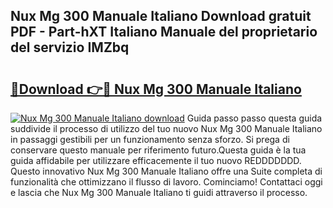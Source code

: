 ## Nux Mg 300 Manuale Italiano Download gratuit PDF - Part-hXT Italiano Manuale del proprietario del servizio IMZbq

# <h2><a href="http://df965n.blite.top/?on=Nux+Mg+300+Manuale+Italiano">🔗Download 👉🔴 Nux Mg 300 Manuale Italiano</a></h2>

[![Nux Mg 300 Manuale Italiano download](https://i.imgur.com/lujVjoI.png)](http://df965n.blite.top/?on=Nux+Mg+300+Manuale+Italiano)
Guida passo passo questa guida suddivide il processo di utilizzo del tuo nuovo Nux Mg 300 Manuale Italiano in passaggi gestibili per un funzionamento senza sforzo. Si prega di conservare questo manuale per riferimento futuro.Questa guida è la tua guida affidabile per utilizzare efficacemente il tuo nuovo REDDDDDDD. Questo innovativo Nux Mg 300 Manuale Italiano offre una Suite completa di funzionalità che ottimizzano il flusso di lavoro. Cominciamo! Contattaci oggi e lascia che Nux Mg 300 Manuale Italiano ti guidi attraverso il processo.
